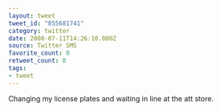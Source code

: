 ```yaml
---
layout: tweet
tweet_id: "855681741"
category: twitter
date: 2008-07-11T14:26:10.000Z
source: Twitter SMS
favorite_count: 0
retweet_count: 0
tags:
- tweet
---
```


Changing my license plates and waiting in line at the att store.
